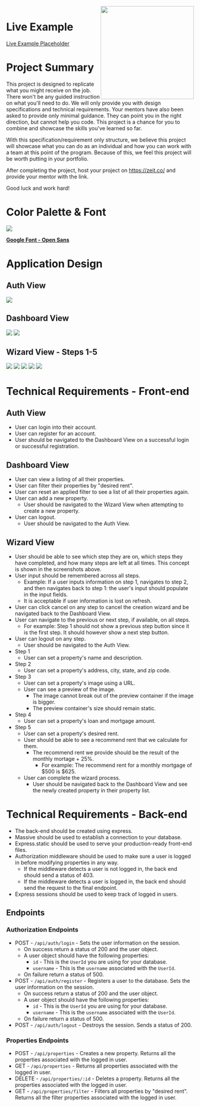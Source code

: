 <img src="https://devmounta.in/img/logowhiteblue.png" width="250" align="right">

# Live Example

<a href="#">Live Example Placeholder</a>

# Project Summary

This project is designed to replicate what you might receive on the job. There won't be any guided instruction on what you'll need to do. We will only provide you with design specifications and technical requirements. Your mentors have also been asked to provide only minimal guidance. They can point you in the right direction, but cannot help you code. This project is a chance for you to combine and showcase the skills you've learned so far.

With this specification/requirement only structure, we believe this project will showcase what you can do as an individual and how you can work with a team at this point of the program. Because of this, we feel this project will be worth putting in your portfolio.

After completing the project, host your project on https://zeit.co/ and provide your mentor with the link.

Good luck and work hard!

# Color Palette & Font

<img src="https://github.com/DevMountain/simulation-2/blob/master/assets/colors.png" />

<b><a href="https://fonts.google.com/specimen/Open+Sans?selection.family=Open+Sans">Google Font - Open Sans</a></b>

# Application Design

## Auth View

<img src="https://github.com/DevMountain/simulation-2/blob/master/views/auth.png" />

## Dashboard View

<img src="https://github.com/DevMountain/simulation-2/blob/master/views/dashboard.png" />

<img src="https://github.com/DevMountain/simulation-2/blob/master/views/filter.png" />

## Wizard View - Steps 1-5

<img src="https://github.com/DevMountain/simulation-2/blob/master/views/wizard1.png" />

<img src="https://github.com/DevMountain/simulation-2/blob/master/views/wizard2.png" />

<img src="https://github.com/DevMountain/simulation-2/blob/master/views/wizard3.png" />

<img src="https://github.com/DevMountain/simulation-2/blob/master/views/wizard4.png" />

<img src="https://github.com/DevMountain/simulation-2/blob/master/views/wizard5.png" />

# Technical Requirements - Front-end

## Auth View

* User can login into their account.
* User can register for an account.
* User should be navigated to the Dashboard View on a successful login or successful registration.

## Dashboard View

* User can view a listing of all their properties. 
* User can filter their properties by "desired rent".
* User can reset an applied filter to see a list of all their properties again.
* User can add a new property.
  * User should be navigated to the Wizard View when attempting to create a new property.
* User can logout.
  * User should be navigated to the Auth View.

## Wizard View

* User should be able to see which step they are on, which steps they have completed, and how many steps are left at all times. This concept is shown in the screenshots above. 
* User input should be remembered across all steps. 
  * Example: If a user inputs information on step 1, navigates to step 2, and then navigates back to step 1: the user's input should populate in the input fields.
  * It is acceptable if user information is lost on refresh.
* User can click cancel on any step to cancel the creation wizard and be navigated back to the Dashboard View.
* User can navigate to the previous or next step, if available, on all steps.
  * For example: Step 1 should not show a previous step button since it is the first step. It should however show a next step button.
* User can logout on any step.
  * User should be navigated to the Auth View.
* Step 1
  * User can set a property's name and description.
* Step 2
  * User can set a property's address, city, state, and zip code.
* Step 3
  * User can set a property's image using a URL.
  * User can see a preview of the image.
    * The image cannot break out of the preview container if the image is bigger.
    * The preview container's size should remain static.
* Step 4
  * User can set a property's loan and mortgage amount.
* Step 5
  * User can set a property's desired rent.
  * User should be able to see a recommend rent that we calculate for them.
    * The recommend rent we provide should be the result of the monthly mortage + 25%.
      * For example: The recommend rent for a monthly mortgage of $500 is $625.
  * User can complete the wizard process.
    * User should be navigated back to the Dashboard View and see the newly created property in their property list.

# Technical Requirements - Back-end

* The back-end should be created using express.
* Massive should be used to establish a connection to your database.
* Express.static should be used to serve your production-ready front-end files.
* Authorization middleware should be used to make sure a user is logged in before modifying properties in any way.
  * If the middleware detects a user is not logged in, the back end should send a status of 403.
  * If the middleware detects a user is logged in, the back end should send the request to the final endpoint.
* Express sessions should be used to keep track of logged in users.

## Endpoints

### Authorization Endpoints

* POST - `/api/auth/login` - Sets the user information on the session.
  * On success return a status of 200 and the user object.
  * A user object should have the following properties:
    * `id` - This is the `UserId` you are using for your database.
    * `username` - This is the `username` associated with the `UserId`.
  * On failure return a status of 500.
* POST - `/api/auth/register` - Registers a user to the database. Sets the user information on the session.
  * On success return a status of 200 and the user object.
  * A user object should have the following properties:
    * `id` - This is the `UserId` you are using for your database.
    * `username` - This is the `username` associated with the `UserId`.
  * On failure return a status of 500.
* POST - `/api/auth/logout` - Destroys the session. Sends a status of 200.

### Properties Endpoints

* POST - `/api/properties` - Creates a new property. Returns all the properties associated with the logged in user.
* GET - `/api/properties` - Returns all properties associated with the logged in user.
* DELETE - `/api/properties/:id` - Deletes a property. Returns all the properties associated with the logged in user.
* GET - `/api/properties/filter` - Filters all properties by "desired rent". Returns all the filter properties associated with the logged in user.


